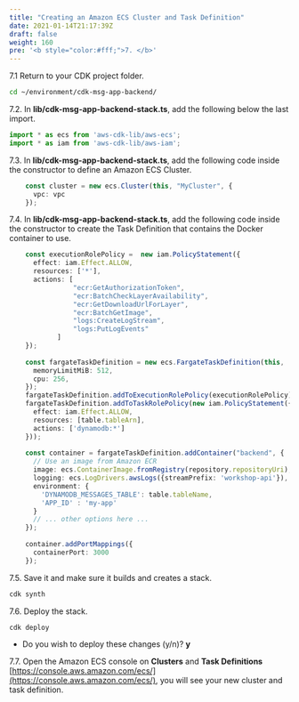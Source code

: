 ```yaml
---
title: "Creating an Amazon ECS Cluster and Task Definition"
date: 2021-01-14T21:17:39Z
draft: false
weight: 160
pre: '<b style="color:#fff;">7. </b>'
---
```


7.1 Return to your CDK project folder.

``` bash
cd ~/environment/cdk-msg-app-backend/
```

7.2\. In **lib/cdk-msg-app-backend-stack.ts**, add the following below the last import.

``` typescript
import * as ecs from 'aws-cdk-lib/aws-ecs';
import * as iam from 'aws-cdk-lib/aws-iam';
```

7.3\. In **lib/cdk-msg-app-backend-stack.ts**, add the following code inside the constructor to define an Amazon ECS Cluster.

``` typescript
    const cluster = new ecs.Cluster(this, "MyCluster", {
      vpc: vpc
    });
```

7.4\. In **lib/cdk-msg-app-backend-stack.ts**, add the following code inside the constructor to create the Task Definition that contains the Docker container to use.

``` typescript
    const executionRolePolicy =  new iam.PolicyStatement({
      effect: iam.Effect.ALLOW,
      resources: ['*'],
      actions: [
                "ecr:GetAuthorizationToken",
                "ecr:BatchCheckLayerAvailability",
                "ecr:GetDownloadUrlForLayer",
                "ecr:BatchGetImage",
                "logs:CreateLogStream",
                "logs:PutLogEvents"
            ]
    });
    
    const fargateTaskDefinition = new ecs.FargateTaskDefinition(this, 'ApiTaskDefinition', {
      memoryLimitMiB: 512,
      cpu: 256,
    });
    fargateTaskDefinition.addToExecutionRolePolicy(executionRolePolicy);
    fargateTaskDefinition.addToTaskRolePolicy(new iam.PolicyStatement({
      effect: iam.Effect.ALLOW,
      resources: [table.tableArn],
      actions: ['dynamodb:*']
    }));
    
    const container = fargateTaskDefinition.addContainer("backend", {
      // Use an image from Amazon ECR
      image: ecs.ContainerImage.fromRegistry(repository.repositoryUri),
      logging: ecs.LogDrivers.awsLogs({streamPrefix: 'workshop-api'}),
      environment: { 
        'DYNAMODB_MESSAGES_TABLE': table.tableName,
        'APP_ID' : 'my-app'
      }
      // ... other options here ...
    });
    
    container.addPortMappings({
      containerPort: 3000
    });
```

7.5\. Save it and make sure it builds and creates a stack.

``` bash
cdk synth
```

7.6\. Deploy the stack.

``` bash
cdk deploy
```

* Do you wish to deploy these changes (y/n)? **y**

7.7\. Open the Amazon ECS console on **Clusters** and **Task Definitions** [https://console.aws.amazon.com/ecs/](https://console.aws.amazon.com/ecs/), you will see your new cluster and task definition.